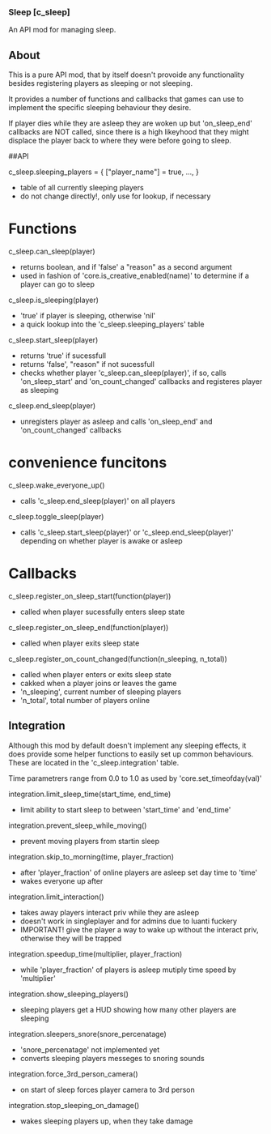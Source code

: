 ### Sleep [c_sleep]

An API mod for managing sleep.


## About

This is a pure API mod, that by itself doesn't provoide any functionality
besides registering players as sleeping or not sleeping.

It provides a number of functions and callbacks that games can use to implement
the specific sleeping behaviour they desire.


If player dies while they are asleep they are woken up but 'on_sleep_end'
callbacks are NOT called, since there is a high likeyhood that they might displace
the player back to where they were before going to sleep.



##API

c_sleep.sleeping_players = {
	["player_name"] = true,
	...,
}
- table of all currently sleeping players
- do not change directly!, only use for lookup, if necessary


# Functions

c_sleep.can_sleep(player)
- returns boolean, and if 'false' a "reason" as a second argument
- used in fashion of 'core.is_creative_enabled(name)' to determine if a player
can go to sleep

c_sleep.is_sleeping(player)
- 'true' if player is sleeping, otherwise 'nil'
- a quick lookup into the 'c_sleep.sleeping_players' table

c_sleep.start_sleep(player)
- returns 'true' if sucessfull
- returns 'false', "reason" if not sucessfull
- checks whether player 'c_sleep.can_sleep(player)', if so,
calls 'on_sleep_start' and 'on_count_changed' callbacks and
registeres player as sleeping

c_sleep.end_sleep(player)
- unregisters player as asleep and calls 'on_sleep_end' and 'on_count_changed'
callbacks

# convenience funcitons
c_sleep.wake_everyone_up()
- calls 'c_sleep.end_sleep(player)' on all players

c_sleep.toggle_sleep(player)
- calls 'c_sleep.start_sleep(player)' or 'c_sleep.end_sleep(player)' depending
on whether player is awake or asleep


# Callbacks

c_sleep.register_on_sleep_start(function(player))
- called when player sucessfully enters sleep state

c_sleep.register_on_sleep_end(function(player))
- called when player exits sleep state

c_sleep.register_on_count_changed(function(n_sleeping, n_total))
- called when player enters or exits sleep state
- cakked when a player joins or leaves the game
- 'n_sleeping', current number of sleeping players
- 'n_total', total number of players online


## Integration

Although this mod by default doesn't implement any sleeping effects,
it does provide some helper functions to easily set up common behaviours.
These are located in the 'c_sleep.integration' table.

Time parametrers range from 0.0 to 1.0 as used by 'core.set_timeofday(val)'

integration.limit_sleep_time(start_time, end_time)
- limit ability to start sleep to between 'start_time' and 'end_time'

integration.prevent_sleep_while_moving()
- prevent moving players from startin sleep

integration.skip_to_morning(time, player_fraction)
- after 'player_fraction' of online players are asleep set day time to 'time'
- wakes everyone up after

integration.limit_interaction()
- takes away players interact priv while they are asleep
- doesn't work in singleplayer and for admins due to luanti fuckery
- IMPORTANT! give the player a way to wake up without the interact priv,
otherwise they will be trapped

integration.speedup_time(multiplier, player_fraction)
- while 'player_fraction' of players is asleep mutiply time speed by 'multiplier'

integration.show_sleeping_players()
- sleeping players get a HUD showing how many other players are sleeping

integration.sleepers_snore(snore_percenatage)
- 'snore_percenatage' not implemented yet
- converts sleeping players messeges to snoring sounds

integration.force_3rd_person_camera()
- on start of sleep forces player camera to 3rd person

integration.stop_sleeping_on_damage()
- wakes sleeping players up, when they take damage
